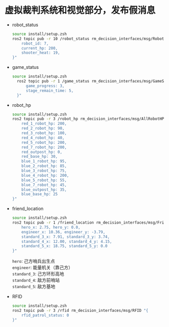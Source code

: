 # 虚拟裁判系统和视觉部分，发布假消息

- robot_status

    ```zsh
    source install/setup.zsh
    ros2 topic pub -r 10 /robot_status rm_decision_interfaces/msg/RobotStatus "{
        robot_id: 7,
        current_hp: 200,
        shooter_heat: 19,
    }"
    ```

- game_status

  ```zsh
  source install/setup.zsh
    ros2 topic pub -r 1 /game_status rm_decision_interfaces/msg/GameStatus "{
        game_progress: 3,
        stage_remain_time: 5,
    }"
  ```

- robot_hp

    ```zsh
    source install/setup.zsh
    ros2 topic pub -r 3 /robot_hp rm_decision_interfaces/msg/AllRobotHP "{
        red_1_robot_hp: 200,
        red_2_robot_hp: 90,
        red_3_robot_hp: 100,
        red_4_robot_hp: 40,
        red_5_robot_hp: 200,
        red_7_robot_hp: 200,
        red_outpost_hp: 0,
        red_base_hp: 30,
        blue_1_robot_hp: 95,
        blue_2_robot_hp: 85,
        blue_3_robot_hp: 75,
        blue_4_robot_hp: 200,
        blue_5_robot_hp: 55,
        blue_7_robot_hp: 45,
        blue_outpost_hp: 35,
        blue_base_hp: 25
    }"
    ```

- friend_location

    ```zsh
    source install/setup.zsh
    ros2 topic pub -r 1 /friend_location rm_decision_interfaces/msg/FriendLocation "{
        hero_x: 2.75, hero_y: 0.0, 
        engineer_x: 10.36, engineer_y: -3.79, 
        standard_3_x: 7.91, standard_3_y: 3.74, 
        standard_4_x: 12.00, standard_4_y: 4.15, 
        standard_5_x: 18.75, standard_5_y: 0.0
    }" 
    ```

    `hero`: 己方哨兵出生点  
    `engineer`: 能量机关（靠己方）  
    `standard_3`: 己方环形高地  
    `standard_4`: 敌方前哨站  
    `standard_5`: 敌方基地  

- RFID

    ```zsh
    source install/setup.zsh
    ros2 topic pub -r 3 /rfid rm_decision_interfaces/msg/RFID "{
        rfid_patrol_status: 0
    }"
